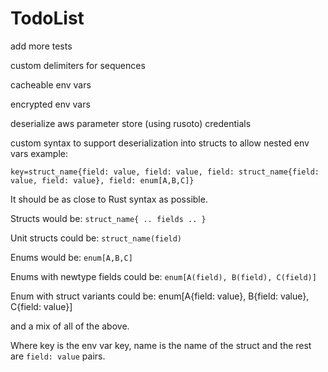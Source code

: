 # TodoList

add more tests

custom delimiters for sequences

cacheable env vars

encrypted env vars

deserialize aws parameter store (using rusoto) credentials

custom syntax to support deserialization into structs to allow nested
env vars
example:

```
key=struct_name{field: value, field: value, field: struct_name{field: value, field: value}, field: enum[A,B,C]}
```

It should be as close to Rust syntax as possible.

Structs would be: `struct_name{ .. fields .. }`

Unit structs could be: `struct_name(field)`

Enums would be: `enum[A,B,C]`

Enums with newtype fields could be: `enum[A(field), B(field), C(field)]`

Enum with struct variants could be: enum[A{field: value}, B{field: value}, C{field: value}]

and a mix of all of the above.

Where key is the env var key, name is the name of the struct
and the rest are `field: value` pairs.
